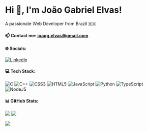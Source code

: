 # Hi 👋, I'm João Gabriel Elvas!
A passionate Web Developer from Brazil 🇧🇷

#### 📫 Contact me: <a href="mailto:joaog.elvas@gmail.com">joaog.elvas@gmail.com</a>
#### 🌐 Socials:
[![LinkedIn](https://img.shields.io/badge/LinkedIn-%230077B5.svg?logo=linkedin&logoColor=white)](https://linkedin.com/in/joaogelvas) 

#### 💻 Tech Stack:
![C](https://img.shields.io/badge/c-%2300599C.svg?style=for-the-badge&logo=c&logoColor=white) ![C++](https://img.shields.io/badge/c++-%2300599C.svg?style=for-the-badge&logo=c%2B%2B&logoColor=white) ![CSS3](https://img.shields.io/badge/css3-%231572B6.svg?style=for-the-badge&logo=css3&logoColor=white) ![HTML5](https://img.shields.io/badge/html5-%23E34F26.svg?style=for-the-badge&logo=html5&logoColor=white) ![JavaScript](https://img.shields.io/badge/javascript-%23323330.svg?style=for-the-badge&logo=javascript&logoColor=%23F7DF1E) ![Python](https://img.shields.io/badge/python-3670A0?style=for-the-badge&logo=python&logoColor=ffdd54) ![TypeScript](https://img.shields.io/badge/typescript-%23007ACC.svg?style=for-the-badge&logo=typescript&logoColor=white) ![NodeJS](https://img.shields.io/badge/node.js-6DA55F?style=for-the-badge&logo=node.js&logoColor=white)
#### 📊 GitHub Stats:
![](https://github-readme-stats.vercel.app/api?username=JoaoGElvas&theme=dark&hide_border=false&include_all_commits=false&count_private=false)
![](https://github-readme-stats.vercel.app/api/top-langs/?username=JoaoGElvas&theme=dark&hide_border=false&include_all_commits=false&count_private=false&layout=compact)

[![](https://visitcount.itsvg.in/api?id=JoaoGElvas&icon=0&color=1)](https://visitcount.itsvg.in)
